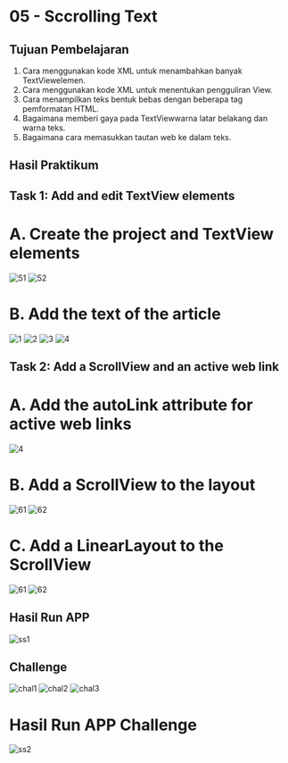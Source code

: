 # 05 - Sccrolling Text

## Tujuan Pembelajaran

1. Cara menggunakan kode XML untuk menambahkan banyak TextViewelemen.
2. Cara menggunakan kode XML untuk menentukan pengguliran View.
3. Cara menampilkan teks bentuk bebas dengan beberapa tag pemformatan HTML.
4. Bagaimana memberi gaya pada TextViewwarna latar belakang dan warna teks.
5. Bagaimana cara memasukkan tautan web ke dalam teks.

## Hasil Praktikum

## Task 1: Add and edit TextView elements

# A. Create the project and TextView elements

![51](img/51.png)
![52](img/52.png)

# B. Add the text of the article

![1](img/1.png)
![2](img/2.png)
![3](img/3.png)
![4](img/4.png)

## Task 2: Add a ScrollView and an active web link

# A. Add the autoLink attribute for active web links

![4](img/4.png)

# B. Add a ScrollView to the layout

![61](img/61.png)
![62](img/62.png)

# C. Add a LinearLayout to the ScrollView

![61](img/61.png)
![62](img/62.png)

## Hasil Run APP
![ss1](img/ss1.jpg)


## Challenge

![chal1](img/chal1.png)
![chal2](img/chal2.png)
![chal3](img/chal3.png)

# Hasil Run APP Challenge
![ss2](img/ss2.jpg)